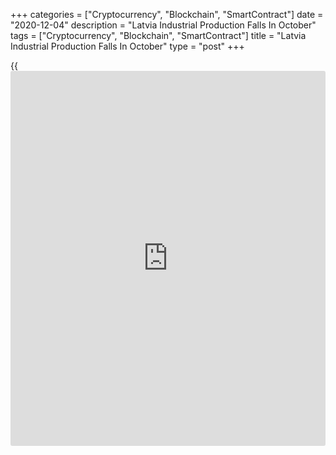 +++
categories = ["Cryptocurrency", "Blockchain", "SmartContract"]
date = "2020-12-04"
description = "Latvia Industrial Production Falls In October"
tags = ["Cryptocurrency", "Blockchain", "SmartContract"]
title = "Latvia Industrial Production Falls In October"
type = "post"
+++

{{<iframe id="large-banner" src="https://www.bounty.group/#slide=27.0" width="100%" height="600" scrolling="no" style="border: 0px solid rgb(216, 221, 230); border-radius: 3px;">}}

Latvia's industrial production declined in October after rising in the
previous month, data from the Central Statistical Bureau showed on
Friday.

Industrial production fell a seasonally adjusted 0.1 percent month-on-
month in October, after a 0.5 percent rise in September. In August,
output declined 0.5 percent.

On a yearly basis, industrial production decreased a [calendar](https://www.fintechee.com/web-trader/) adjusted
1.2 percent in October, following a 2.8 percent decline in the previous
month.

Manufacturing output grew 1.0 percent annually in October and gained 0.9
percent from the previous month.

Production in mining and quarrying output rose 14.2 percent yearly,
while those of electricity and gas supply declined 17.5 percent.

For comments and feedback [contact](https://www.playgroundfx.com/contact/): editorial@rtt[news](https://www.letsplayfx.com/blog/forex-news-website/).com

[Economic News][1]

 **What parts of the world are seeing the best (and worst) economic
performances lately? Click[here][2] to check out our [Econ Scorecard][2]
and find out! See up-to-the-moment [ranking](https://www.playgroundfx.com/blog/crypto-exchange-ranking/)s for the best and worst
performers in [GDP][3], [unemployment rate][4], [inflation][5] and much
more.**

   1. www.rtt[news](https://www.letsplayfx.com/blog/forex-news-website/).com/Content/EconomicNews.aspx
   2. www.rtt[news](https://www.letsplayfx.com/blog/forex-news-website/).com/economic-scorecard/world-rank/unemployment-rate/highest-performance.aspx
   3. www.rtt[news](https://www.letsplayfx.com/blog/forex-news-website/).com/economic-scorecard/world-rank/GDP/highest-performance.aspx
   4. www.rtt[news](https://www.letsplayfx.com/blog/forex-news-website/).com/economic-scorecard/world-rank/unemployment-rate/lowest-performance.aspx
   5. www.rtt[news](https://www.letsplayfx.com/blog/forex-news-website/).com/economic-scorecard/world-rank/CPI/highest-performance.aspx